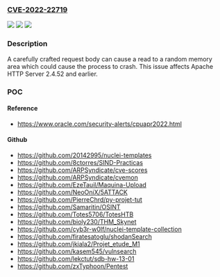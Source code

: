 ### [CVE-2022-22719](https://cve.mitre.org/cgi-bin/cvename.cgi?name=CVE-2022-22719)
![](https://img.shields.io/static/v1?label=Product&message=Apache%20HTTP%20Server&color=blue)
![](https://img.shields.io/static/v1?label=Version&message=Apache%20HTTP%20Server%202.4%20&color=brightgreen)
![](https://img.shields.io/static/v1?label=Vulnerability&message=CWE-665%20Improper%20Initialization&color=brightgreen)

### Description

A carefully crafted request body can cause a read to a random memory area which could cause the process to crash. This issue affects Apache HTTP Server 2.4.52 and earlier.

### POC

#### Reference
- https://www.oracle.com/security-alerts/cpuapr2022.html

#### Github
- https://github.com/20142995/nuclei-templates
- https://github.com/8ctorres/SIND-Practicas
- https://github.com/ARPSyndicate/cve-scores
- https://github.com/ARPSyndicate/cvemon
- https://github.com/EzeTauil/Maquina-Upload
- https://github.com/NeoOniX/5ATTACK
- https://github.com/PierreChrd/py-projet-tut
- https://github.com/Samaritin/OSINT
- https://github.com/Totes5706/TotesHTB
- https://github.com/bioly230/THM_Skynet
- https://github.com/cyb3r-w0lf/nuclei-template-collection
- https://github.com/firatesatoglu/shodanSearch
- https://github.com/jkiala2/Projet_etude_M1
- https://github.com/kasem545/vulnsearch
- https://github.com/lekctut/sdb-hw-13-01
- https://github.com/zxTyphoon/Pentest

